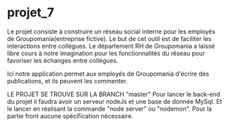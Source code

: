 # projet_7

Le projet consiste à construire un réseau social interne pour les employés de Groupomania(entreprise fictive). Le but de cet outil est de faciliter les interactions entre collègues. Le département RH de Groupomania a laissé libre cours à notre imagination pour les fonctionnalités du réseau pour favoriser les échanges entre collègues. 

Ici notre application permet aux employés de Groupomania d'écrire des publications, et ils peuvent les commenter. 

LE PROJET SE TROUVE SUR LA BRANCH "master"
Pour lancer le back-end du projet il faudra avoir un serveur nodeJs et une base de donnée MySql. Et le lancer en réalisant la commande "node server" ou "nodemon". Pour la partie front aucune spécification nécessaire. 
